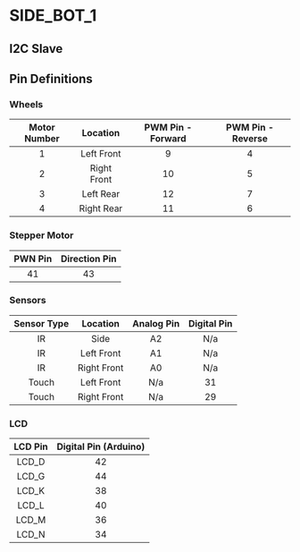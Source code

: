 # SIDE_BOT_1

## I2C Slave

## Pin Definitions

### Wheels
Motor Number | Location | PWM Pin - Forward | PWM Pin - Reverse
:---: | :---: | :---: | :---:
1 | Left Front | 9 | 4
2 | Right Front | 10 | 5
3 | Left Rear | 12 | 7
4 | Right Rear | 11 | 6

### Stepper Motor
PWN Pin | Direction Pin
:---: | :---:
41 | 43

### Sensors
Sensor Type | Location | Analog Pin | Digital Pin
:---: | :---: | :---: | :---:
IR | Side | A2 | N/a
IR | Left Front | A1 | N/a
IR | Right Front | A0 | N/a
Touch | Left Front | N/a | 31
Touch | Right Front | N/a | 29

### LCD
LCD Pin | Digital Pin (Arduino)
:---: | :---:
LCD_D | 42
LCD_G | 44
LCD_K | 38
LCD_L | 40
LCD_M | 36
LCD_N | 34  
